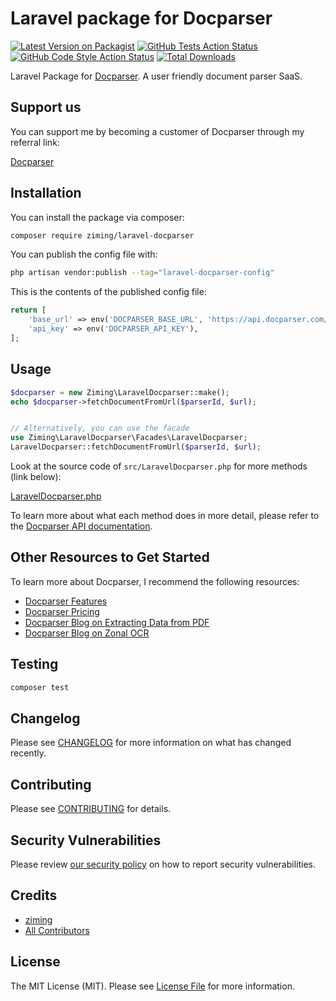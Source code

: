# Laravel package for Docparser

[![Latest Version on Packagist](https://img.shields.io/packagist/v/ziming/laravel-docparser.svg?style=flat-square)](https://packagist.org/packages/ziming/laravel-docparser)
[![GitHub Tests Action Status](https://img.shields.io/github/actions/workflow/status/ziming/laravel-docparser/run-tests.yml?branch=main&label=tests&style=flat-square)](https://github.com/ziming/laravel-docparser/actions?query=workflow%3Arun-tests+branch%3Amain)
[![GitHub Code Style Action Status](https://img.shields.io/github/actions/workflow/status/ziming/laravel-docparser/fix-php-code-style-issues.yml?branch=main&label=code%20style&style=flat-square)](https://github.com/ziming/laravel-docparser/actions?query=workflow%3A"Fix+PHP+code+style+issues"+branch%3Amain)
[![Total Downloads](https://img.shields.io/packagist/dt/ziming/laravel-docparser.svg?style=flat-square)](https://packagist.org/packages/ziming/laravel-docparser)

Laravel Package for [Docparser](https://docparser.com/?ref=iavng). A user friendly document parser SaaS.



## Support us

You can support me by becoming a customer of Docparser through my referral link: 

[Docparser](https://docparser.com/?ref=iavng)

## Installation

You can install the package via composer:

```bash
composer require ziming/laravel-docparser
```

You can publish the config file with:

```bash
php artisan vendor:publish --tag="laravel-docparser-config"
```

This is the contents of the published config file:

```php
return [
    'base_url' => env('DOCPARSER_BASE_URL', 'https://api.docparser.com/'),
    'api_key' => env('DOCPARSER_API_KEY'),
];
```

## Usage

```php
$docparser = new Ziming\LaravelDocparser::make();
echo $docparser->fetchDocumentFromUrl($parserId, $url);
```

```php

// Alternatively, you can use the facade
use Ziming\LaravelDocparser\Facades\LaravelDocparser;
LaravelDocparser::fetchDocumentFromUrl($parserId, $url);
```

Look at the source code of `src/LaravelDocparser.php` for more methods (link below):

[LaravelDocparser.php](https://github.com/ziming/laravel-docparser/blob/main/src/LaravelDocparser.php)

To learn more about what each method does in more detail, please refer to the [Docparser API documentation](https://docparser.com/api/?iavng).

## Other Resources to Get Started
To learn more about Docparser, I recommend the following resources:

- [Docparser Features](https://docparser.com/features?ref=iavng)
- [Docparser Pricing](https://docparser.com/pricing?ref=iavng)
- [Docparser Blog on Extracting Data from PDF](https://docparser.com/blog/extract-data-from-pdf/?ref=iavng)
- [Docparser Blog on Zonal OCR](https://docparser.com/blog/zonal-ocr/?ref=iavng)

## Testing

```bash
composer test
```

## Changelog

Please see [CHANGELOG](CHANGELOG.md) for more information on what has changed recently.

## Contributing

Please see [CONTRIBUTING](CONTRIBUTING.md) for details.

## Security Vulnerabilities

Please review [our security policy](../../security/policy) on how to report security vulnerabilities.

## Credits

- [ziming](https://github.com/ziming)
- [All Contributors](../../contributors)

## License

The MIT License (MIT). Please see [License File](LICENSE.md) for more information.
